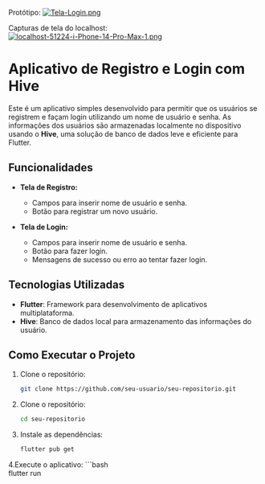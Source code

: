 

Protótipo: 
[![Tela-Login.png](https://i.postimg.cc/ht8D0G5P/Tela-Login.png)](https://postimg.cc/4YdRfXGr)

Capturas de tela do localhost: 
[![localhost-51224-i-Phone-14-Pro-Max-1.png](https://i.postimg.cc/Bn7Hcs7y/localhost-51224-i-Phone-14-Pro-Max-1.png)](https://postimg.cc/w1J19Kpc)



# Aplicativo de Registro e Login com Hive

Este é um aplicativo simples desenvolvido para permitir que os usuários se registrem e façam login utilizando um nome de usuário e senha. As informações dos usuários são armazenadas localmente no dispositivo usando o **Hive**, uma solução de banco de dados leve e eficiente para Flutter.

## Funcionalidades

- **Tela de Registro:**
  - Campos para inserir nome de usuário e senha.
  - Botão para registrar um novo usuário.

- **Tela de Login:**
  - Campos para inserir nome de usuário e senha.
  - Botão para fazer login.
  - Mensagens de sucesso ou erro ao tentar fazer login.

## Tecnologias Utilizadas

- **Flutter**: Framework para desenvolvimento de aplicativos multiplataforma.
- **Hive**: Banco de dados local para armazenamento das informações do usuário.

## Como Executar o Projeto

1. Clone o repositório:
   ```bash
   git clone https://github.com/seu-usuario/seu-repositorio.git

2. Clone o repositório:
     ```bash
    cd seu-repositorio

3. Instale as dependências:
     ```bash    
    flutter pub get

4.Execute o aplicativo:
     ```bash    
    flutter run

